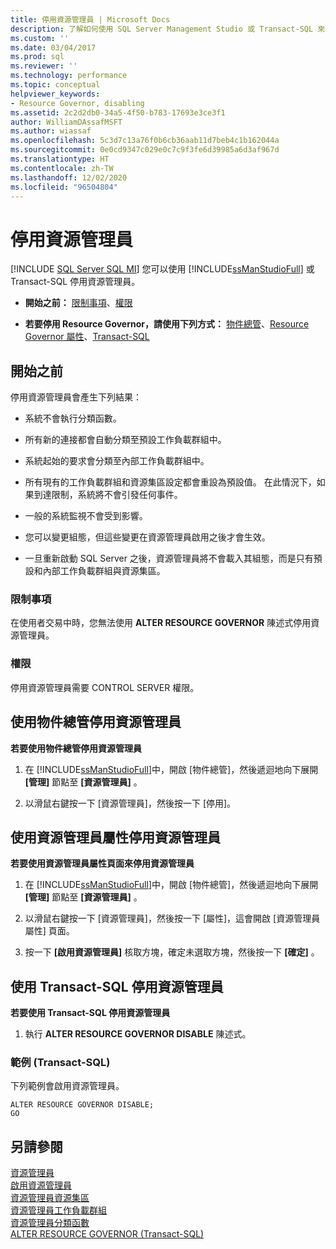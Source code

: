 ```yaml
---
title: 停用資源管理員 | Microsoft Docs
description: 了解如何使用 SQL Server Management Studio 或 Transact-SQL 來停用 Resource Governor。 您必須具有 CONTROL SERVER 權限。
ms.custom: ''
ms.date: 03/04/2017
ms.prod: sql
ms.reviewer: ''
ms.technology: performance
ms.topic: conceptual
helpviewer_keywords:
- Resource Governor, disabling
ms.assetid: 2c2d2db0-34a5-4f50-b783-17693e3ce3f1
author: WilliamDAssafMSFT
ms.author: wiassaf
ms.openlocfilehash: 5c3d7c13a76f0b6cb36aab11d7beb4c1b162044a
ms.sourcegitcommit: 0e0cd9347c029e0c7c9f3fe6d39985a6d3af967d
ms.translationtype: HT
ms.contentlocale: zh-TW
ms.lasthandoff: 12/02/2020
ms.locfileid: "96504804"
---
```

# <a name="disable-resource-governor"></a>停用資源管理員
[!INCLUDE [SQL Server SQL MI](../../includes/applies-to-version/sql-asdbmi.md)]
  您可以使用 [!INCLUDE[ssManStudioFull](../../includes/ssmanstudiofull-md.md)] 或 Transact-SQL 停用資源管理員。  
  
-   **開始之前：** [限制事項](#LimitationsRestrictions)、[權限](#Permissions)  
  
-   **若要停用 Resource Governor，請使用下列方式：** [物件總管](#RGOffObjEx)、[Resource Governor 屬性](#RGOffProp)、[Transact-SQL](#RGOffTSQL)  
  
##  <a name="before-you-begin"></a><a name="BeforeYouBegin"></a> 開始之前  
 停用資源管理員會產生下列結果：  
  
-   系統不會執行分類函數。  
  
-   所有新的連接都會自動分類至預設工作負載群組中。  
  
-   系統起始的要求會分類至內部工作負載群組中。  
  
-   所有現有的工作負載群組和資源集區設定都會重設為預設值。 在此情況下，如果到達限制，系統將不會引發任何事件。  
  
-   一般的系統監視不會受到影響。  
  
-   您可以變更組態，但這些變更在資源管理員啟用之後才會生效。  
  
-   一旦重新啟動 SQL Server 之後，資源管理員將不會載入其組態，而是只有預設和內部工作負載群組與資源集區。  
  
###  <a name="limitations-and-restrictions"></a><a name="LimitationsRestrictions"></a> 限制事項  
 在使用者交易中時，您無法使用 **ALTER RESOURCE GOVERNOR** 陳述式停用資源管理員。  
  
###  <a name="permissions"></a><a name="Permissions"></a> 權限  
 停用資源管理員需要 CONTROL SERVER 權限。  
  
##  <a name="disable-resource-governor-using-object-explorer"></a><a name="RGOffObjEx"></a> 使用物件總管停用資源管理員  
 **若要使用物件總管停用資源管理員**  
  
1.  在 [!INCLUDE[ssManStudioFull](../../includes/ssmanstudiofull-md.md)]中，開啟 [物件總管]，然後遞迴地向下展開 **[管理]** 節點至 **[資源管理員]** 。  
  
2.  以滑鼠右鍵按一下 [資源管理員]，然後按一下 [停用]。  

##  <a name="disable-resource-governor-using-resource-governor-properties"></a><a name="RGOffProp"></a> 使用資源管理員屬性停用資源管理員  
 **若要使用資源管理員屬性頁面來停用資源管理員**  
  
1.  在 [!INCLUDE[ssManStudioFull](../../includes/ssmanstudiofull-md.md)]中，開啟 [物件總管]，然後遞迴地向下展開 **[管理]** 節點至 **[資源管理員]** 。  
  
2.  以滑鼠右鍵按一下 [資源管理員]，然後按一下 [屬性]，這會開啟 [資源管理員屬性] 頁面。  
  
3.  按一下 **[啟用資源管理員]** 核取方塊，確定未選取方塊，然後按一下 **[確定]** 。  
  
##  <a name="disable-resource-governor-using-transact-sql"></a><a name="RGOffTSQL"></a> 使用 Transact-SQL 停用資源管理員  
 **若要使用 Transact-SQL 停用資源管理員**  
  
1.  執行 **ALTER RESOURCE GOVERNOR DISABLE** 陳述式。  
  
### <a name="example-transact-sql"></a>範例 &#40;Transact-SQL&#41;  
 下列範例會啟用資源管理員。  
  
```  
ALTER RESOURCE GOVERNOR DISABLE;  
GO  
```  
  
## <a name="see-also"></a>另請參閱  
 [資源管理員](../../relational-databases/resource-governor/resource-governor.md)   
 [啟用資源管理員](../../relational-databases/resource-governor/enable-resource-governor.md)   
 [資源管理員資源集區](../../relational-databases/resource-governor/resource-governor-resource-pool.md)   
 [資源管理員工作負載群組](../../relational-databases/resource-governor/resource-governor-workload-group.md)   
 [資源管理員分類函數](../../relational-databases/resource-governor/resource-governor-classifier-function.md)   
 [ALTER RESOURCE GOVERNOR &#40;Transact-SQL&#41;](../../t-sql/statements/alter-resource-governor-transact-sql.md)  
  
  

